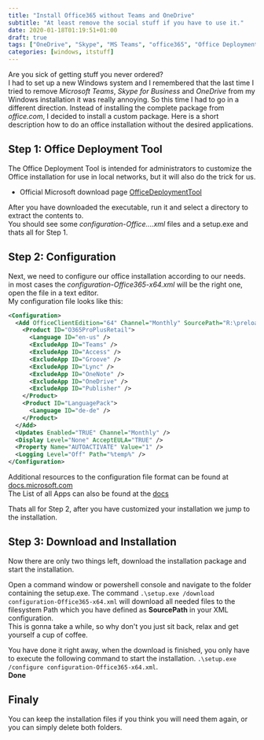 ```yaml
---
title: "Install Office365 without Teams and OneDrive"
subtitle: "At least remove the social stuff if you have to use it."
date: 2020-01-18T01:19:51+01:00
draft: true
tags: ["OneDrive", "Skype", "MS Teams", "office365", "Office Deployment Tool"]
categories: [windows, itstuff]
---
```


Are you sick of getting stuff you never ordered?  
I had to set up a new Windows system and I remembered that the last time I tried to remove *Microsoft Teams*, *Skype for Business* and *OneDrive* from my Windows installation it was really annoying. So this time I had to go in a different direction. Instead of installing the complete package from *office.com*, I decided to install a custom package. Here is a short description how to do an office installation without the desired applications.

## Step 1: Office Deployment Tool

The Office Deployment Tool is intended for administrators to customize the Office installation for use in local networks, but it will also do the trick for us.

- Official Microsoft download page [OfficeDeploymentTool](https://www.microsoft.com/en-us/download/details.aspx?id=49117)

After you have downloaded the executable, run it and select a directory to extract the contents to.  
You should see some *configuration-Office....xml* files and a setup.exe and thats all for Step 1.

## Step 2: Configuration

Next, we need to configure our office installation according to our needs.  
in most cases the *configuration-Office365-x64.xml* will be the right one, open the file in a text editor.  
My configuration file looks like this:

```xml
<Configuration>
  <Add OfficeClientEdition="64" Channel="Monthly" SourcePath="R:\preload" AllowCdnFallback="True">
    <Product ID="O365ProPlusRetail">
      <Language ID="en-us" />
      <ExcludeApp ID="Teams" />
      <ExcludeApp ID="Access" />
      <ExcludeApp ID="Groove" />
      <ExcludeApp ID="Lync" />
      <ExcludeApp ID="OneNote" />
      <ExcludeApp ID="OneDrive" />
      <ExcludeApp ID="Publisher" />
    </Product>
    <Product ID="LanguagePack">
      <Language ID="de-de" />
    </Product>
  </Add>
  <Updates Enabled="TRUE" Channel="Monthly" />
  <Display Level="None" AcceptEULA="TRUE" />
  <Property Name="AUTOACTIVATE" Value="1" />
  <Logging Level="Off" Path="%temp%" />
</Configuration>
```

Additional resources to the configuration file format can be found at [docs.microsoft.com](https://docs.microsoft.com/en-us/deployoffice/configuration-options-for-the-office-2016-deployment-tool)  
The List of all Apps can also be found at the [docs](https://docs.microsoft.com/en-us/deployoffice/configuration-options-for-the-office-2016-deployment-tool#id-attribute-part-of-excludeapp-element)  

Thats all for Step 2, after you have customized your installation we jump to the installation.

## Step 3: Download and Installation

Now there are only two things left, download the installation package and start the installation.  
  
Open a command window or powershell console and navigate to the folder containing the setup.exe.
The command `.\setup.exe /download configuration-Office365-x64.xml` will download all needed files to the filesystem Path which you have defined as **SourcePath** in your XML configuration.  
This is gonna take a while, so why don't you just sit back, relax and get yourself a cup of coffee.
  
You have done it right away, when the download is finished, you only have to execute the following command to start the installation.
`.\setup.exe /configure configuration-Office365-x64.xml`.  
**Done**

## Finaly

You can keep the installation files if you think you will need them again, or you can simply delete both folders.
